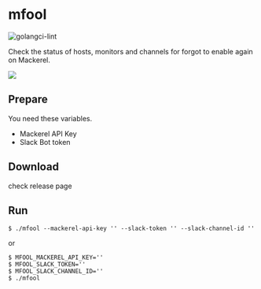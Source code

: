 mfool
=====
![golangci-lint](https://github.com/rluisr/mfool/workflows/golangci-lint/badge.svg)

Check the status of hosts, monitors and channels for forgot to enable again on Mackerel.

![](https://f.easyuploader.app/eu-prd/upload/20200922222908_39777a6f3849434a5579.png)

Prepare
-------
You need these variables.

- Mackerel API Key
- Slack Bot token

Download
--------
check release page

Run
---
```
$ ./mfool --mackerel-api-key '' --slack-token '' --slack-channel-id '' 
```

or

```
$ MFOOL_MACKEREL_API_KEY=''
$ MFOOL_SLACK_TOKEN=''
$ MFOOL_SLACK_CHANNEL_ID=''
$ ./mfool
```
